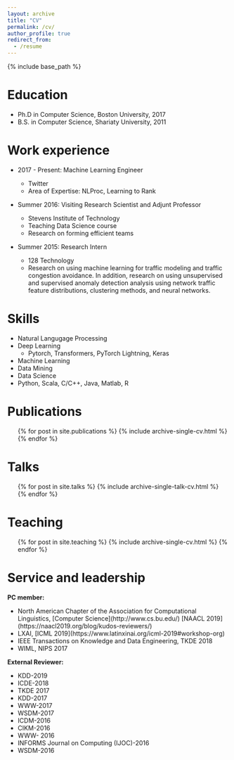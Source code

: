 ```yaml
---
layout: archive
title: "CV"
permalink: /cv/
author_profile: true
redirect_from:
  - /resume
---
```


{% include base_path %}

Education
======
* Ph.D in Computer Science, Boston University, 2017
* B.S. in Computer Science, Shariaty University, 2011

Work experience
======
* 2017 - Present: Machine Learning Engineer
  * Twitter
  * Area of Expertise: NLProc, Learning to Rank

* Summer 2016: Visiting Research Scientist and Adjunt Professor
  * Stevens Institute of Technology  
  * Teaching Data Science course
  * Research on forming efficient teams
  
* Summer 2015: Research Intern
  * 128 Technology  
  * Research on using machine learning for traffic modeling and traffic congestion avoidance. In addition, research on using unsupervised and supervised anomaly detection analysis using network traffic feature distributions, clustering methods, and neural networks.

  
Skills
======
* Natural Langugage Processing
* Deep Learning
  * Pytorch, Transformers, PyTorch Lightning, Keras
* Machine Learning
* Data Mining
* Data Science
* Python, Scala, C/C++, Java, Matlab, R

Publications
======
  <ul>{% for post in site.publications %}
    {% include archive-single-cv.html %}
  {% endfor %}</ul>
  
Talks
======
  <ul>{% for post in site.talks %}
    {% include archive-single-talk-cv.html %}
  {% endfor %}</ul>
  
Teaching
======
  <ul>{% for post in site.teaching %}
    {% include archive-single-cv.html %}
  {% endfor %}</ul>
  
Service and leadership
======
<b> PC member: </b>
<ul>
<li>North American Chapter of the Association for Computational Linguistics, [Computer Science](http://www.cs.bu.edu/) [NAACL 2019](https://naacl2019.org/blog/kudos-reviewers/) </li>
<li> LXAI, [ICML 2019](https://www.latinxinai.org/icml-2019#workshop-org) </li>
<li>IEEE Transactions on Knowledge and Data Engineering, TKDE 2018</li>
<li> WIML, NIPS 2017 </li>
</ul>

<b> External Reviewer:</b>
<ul>
<li>KDD-2019</li>
<li>ICDE-2018</li>
<li>TKDE 2017</li>
<li>KDD-2017</li>
<li>WWW-2017</li>
<li>WSDM-2017</li>
<li>ICDM-2016</li>
<li>CIKM-2016</li>
<li>WWW- 2016</li>
<li>INFORMS Journal on Computing (IJOC)-2016</li>
<li>WSDM-2016</li>
</ul>
